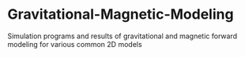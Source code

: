 # Gravitational-Magnetic-Modeling
Simulation programs and results of gravitational and magnetic forward modeling for various common 2D models
